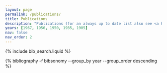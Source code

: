 ```yaml
---
layout: page
permalink: /publications/
title: Publications
description: "Publications (for an always up to date list also see <a href='https://scholar.google.com/citations?user=n99pDOAAAAAJ&hl=en'>Google Scholar</a>)."
years: [1967, 1956, 1950, 1935, 1905]
nav: false
nav_order: 2
---
```


<!-- _pages/publications.md -->
<div class="publications">

<!-- Bibsearch Feature -->

{% include bib_search.liquid %}

<div class="publications">

{% bibliography -f bibsonomy --group_by year --group_order descending %}

</div>
